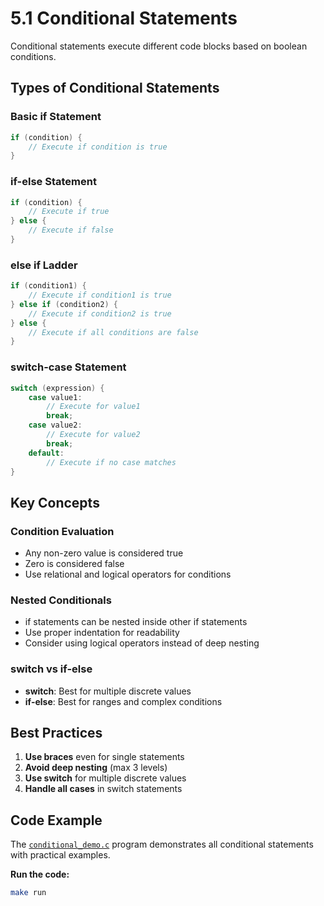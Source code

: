 # 5.1 Conditional Statements

Conditional statements execute different code blocks based on boolean conditions.

## Types of Conditional Statements

### Basic if Statement
```c
if (condition) {
    // Execute if condition is true
}
```

### if-else Statement
```c
if (condition) {
    // Execute if true
} else {
    // Execute if false
}
```

### else if Ladder
```c
if (condition1) {
    // Execute if condition1 is true
} else if (condition2) {
    // Execute if condition2 is true
} else {
    // Execute if all conditions are false
}
```

### switch-case Statement
```c
switch (expression) {
    case value1:
        // Execute for value1
        break;
    case value2:
        // Execute for value2
        break;
    default:
        // Execute if no case matches
}
```

## Key Concepts

### Condition Evaluation
- Any non-zero value is considered true
- Zero is considered false
- Use relational and logical operators for conditions

### Nested Conditionals
- if statements can be nested inside other if statements
- Use proper indentation for readability
- Consider using logical operators instead of deep nesting

### switch vs if-else
- **switch**: Best for multiple discrete values
- **if-else**: Best for ranges and complex conditions

## Best Practices

1. **Use braces** even for single statements
2. **Avoid deep nesting** (max 3 levels)
3. **Use switch** for multiple discrete values
4. **Handle all cases** in switch statements

## Code Example

The [`conditional_demo.c`](conditional_demo.c) program demonstrates all conditional statements with practical examples.

**Run the code:**
```bash
make run
```
